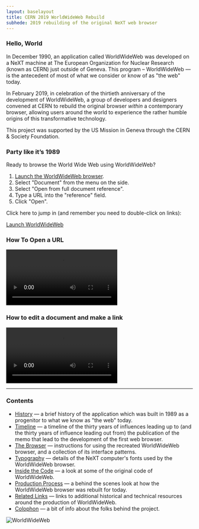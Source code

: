 ```yaml
---
layout: baselayout
title: CERN 2019 WorldWideWeb Rebuild
subhede: 2019 rebuilding of the original NeXT web browser
---
```


<section>

### Hello, World

In December 1990, an application called WorldWideWeb was developed on a NeXT machine at The European Organization for Nuclear Research (known as CERN) just outside of Geneva. This program – WorldWideWeb — is the antecedent of most of what we consider or know of as "the web" today.

In February 2019, in celebration of the thirtieth anniversary of the development of WorldWideWeb, a group of developers and designers convened at CERN to rebuild the original browser *within* a contemporary browser, allowing users around the world to experience the rather humble origins of this transformative technology.

This project was supported by the US Mission in Geneva through the CERN & Society Foundation.

### Party like it’s 1989

Ready to browse the World Wide Web using WorldWideWeb?

1. [Launch the WorldWideWeb browser](/browser).
2. Select "Document" from the menu on the side.
3. Select "Open from full document reference".
4. Type a URL into the "reference" field.
5. Click "Open".

Click here to jump in (and remember you need to double-click on links):

<a href="/browser" class="button" target="_blank" rel="noopener">Launch WorldWideWeb</a>

### How To Open a URL
<video controls src="/images/howto/openurl_small.mp4" style="display: inline-block;">
How to open a URL using the original NeXT browser
</video>

<br />

### How to edit a document and make a link
<video controls src="/images/howto/links.mp4" style="display: inline-block;">
How to edit a document and make a link using the original NeXT browser
</video>

---

### Contents

- [History](/history/) — a brief history of the application which was built in 1989 as a progenitor to what we know as "the web" today.
- [Timeline](/timeline/) — a timeline of the thirty years of influences leading up to (and the thirty years of influence leading out from) the publication of the memo that lead to the development of the first web browser.
- [The Browser](/worldwideweb/) — instructions for using the recreated WorldWideWeb browser, and a collection of its interface patterns.
- [Typography](/typography/) — details of the NeXT computer's fonts used by the WorldWideWeb browser.
- [Inside the Code](/code/) — a look at some of the original code of WorldWideWeb.
- [Production Process](/production/) — a behind the scenes look at how the WorldWideWeb browser was rebuilt for today.
- [Related Links](/related/) — links to additional historical and technical resources around the production of WorldWideWeb.
- [Colophon](/colophon/) — a bit of info about the folks behind the project.

</section>

<section>

![WorldWideWeb](/images/www_project.png)

</section>
